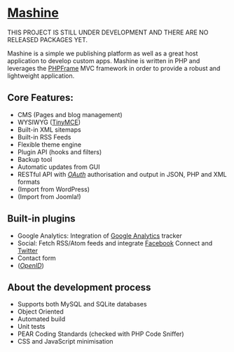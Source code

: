 [Mashine](http://github.com/lupomontero/Mashine)
===

THIS PROJECT IS STILL UNDER DEVELOPMENT AND THERE ARE NO RELEASED PACKAGES YET.

Mashine is a simple we publishing platform as well as a great host application
to develop custom apps. Mashine is written in PHP and leverages the
[PHPFrame](http://github.com/PHPFrame) MVC framework in order to provide a
robust and lightweight application.

## Core Features:

* CMS (Pages and blog management)
* WYSIWYG ([TinyMCE](http://tinymce.moxiecode.com/))
* Built-in XML sitemaps
* Built-in RSS Feeds
* Flexible theme engine
* Plugin API (hooks and filters)
* Backup tool
* Automatic updates from GUI
* RESTful API with [_OAuth_](http://oauth.net/) authorisation and output in
  JSON, PHP and XML formats
* (Import from WordPress)
* (Import from Joomla!)

## Built-in plugins

* Google Analytics: Integration of
  [Google Analytics](http://www.google.com/analytics/) tracker
* Social: Fetch RSS/Atom feeds and integrate
  [Facebook](http://www.facebook.com/) Connect and
  [Twitter](http://twitter.com/)
* Contact form
* ([_OpenID_](http://openid.net/))

## About the development process

* Supports both MySQL and SQLite databases
* Object Oriented
* Automated build
* Unit tests
* PEAR Coding Standards (checked with PHP Code Sniffer)
* CSS and JavaScript minimisation

